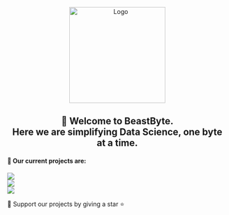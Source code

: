 <p align="center">
<picture>
  <img alt="Logo" src="https://gist.githubusercontent.com/OKUA1/55e2fb9dd55673ec05281e0247de6202/raw/048d988f6a1eb439b6a21ccc5dc507fee521c129/beastbyte.svg" height = "220">
</picture>
</p>

<b> <h2 align="center"> 👋 Welcome to BeastByte. <br> Here we are simplifying Data Science, one byte at a time. </h2> </b>

#### 🔭 Our current projects are:

<a href="https://github.com/iryna-kondr/scikit-llm"><img src="https://gist.githubusercontent.com/OKUA1/6264a95a8abd225c74411a2b707b0242/raw/029694673765a3af36d541925a67214e677155e5/skllm_light.svg"/></a> <br>
<a href="https://github.com/BeastByteAI/agent_dingo"><img src="https://gist.githubusercontent.com/OKUA1/6264a95a8abd225c74411a2b707b0242/raw/1b231aab718fcab624faa33d9c10d0eee17ca160/dingo_light.svg"/></a> <br>
<a href="https://github.com/BeastByteAI/falcon"><img src="https://raw.githubusercontent.com/gist/OKUA1/6264a95a8abd225c74411a2b707b0242/raw/3cedb53538cb04656cd9d7d07e697e726896ce9f/falcon_light.svg"/></a> <br>

🤝 Support our projects by giving a star ⭐
